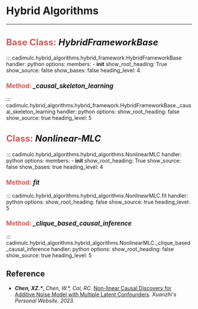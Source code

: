 # Hybrid Algorithms

---

<h2 
style="font-size: x-large; font-weight: bold;"> 
<font color="IndianRed">Base Class:</font> <i>HybridFrameworkBase</i>
</h2> 

::: cadimulc.hybrid_algorithms.hybrid_framework.HybridFrameworkBase
    handler: python
    options:
      members:
        - __init__
      show_root_heading: True
      show_source: false
      show_bases: false
      heading_level: 4

<h3 
style="font-size: larger; font-weight: bold;"> 
<font color="IndianRed">Method:</font> <i>_causal_skeleton_learning</i> 
</h3>

::: cadimulc.hybrid_algorithms.hybrid_framework.HybridFrameworkBase._causal_skeleton_learning
    handler: python
    options:
      show_root_heading: false
      show_source: true
      heading_level: 5

<h2 
style="font-size: x-large; font-weight: bold;">
<font color="IndianRed">Class:</font> <i>Nonlinear-MLC</i> 
</h2> 

::: cadimulc.hybrid_algorithms.hybrid_algorithms.NonlinearMLC
    handler: python
    options:
      members:
        - __init__
      show_root_heading: True
      show_source: false
      show_bases: true
      heading_level: 4

<h3 
style="font-size: larger; font-weight: bold;"> 
<font color="IndianRed">Method:</font>  <i>fit</i> 
</h3>

::: cadimulc.hybrid_algorithms.hybrid_algorithms.NonlinearMLC.fit
    handler: python
    options:
      show_root_heading: false
      show_source: true
      heading_level: 5

<h3 
style="font-size: larger; font-weight: bold;"> 
<font color="IndianRed">Method:</font>  <i>_clique_based_causal_inference</i> 
</h3>

::: cadimulc.hybrid_algorithms.hybrid_algorithms.NonlinearMLC._clique_based_causal_inference
    handler: python
    options:
      show_root_heading: false
      show_source: true
      heading_level: 5

<!--
::: cadimulc.utils.hybrid_algorithms.hybrid_algorithms.NonlinearMLC.\_\_init__
    handler: python
    options:
      show_root_heading: false
      show_source: true
      heading_level: 3
-->

## Reference
* ***Chen, XZ.\****, *Chen, W.\*, Cai, RC.*
    [Non-linear Causal Discovery for Additive Noise Model with
    Multiple Latent Confounders](url). *Xuanzhi's Personal Website. 2023.*
